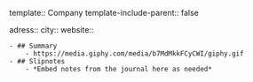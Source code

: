 template:: Company
template-include-parent:: false

adress::
city::
website::

	- ## Summary
		- https://media.giphy.com/media/b7MdMkkFCyCWI/giphy.gif
	- ## Slipnotes
		- *Embed notes from the journal here as needed*